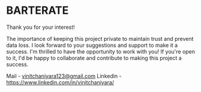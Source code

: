 # BARTERATE

Thank you for your interest! 

The importance of keeping this project private to maintain trust and prevent data loss.
I look forward to your suggestions and support to make it a success.
I'm thrilled to have the opportunity to work with you! If you're open to it,
I'd be happy to collaborate and contribute to making this project a success.

Mail - vinitchaniyara123@gmail.com  Linkedin - https://www.linkedin.com/in/vinitchaniyara/
